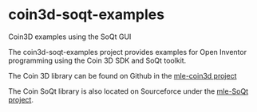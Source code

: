 # coin3d-soqt-examples
Coin3D examples using the SoQt GUI

The coin3d-soqt-examples project provides examples for Open Inventor programming using the Coin 3D SDK and SoQt toolkit.

The Coin 3D library can be found on Github in the [mle-coin3d project](https://github.com/coin3d/mle-coin3d)

The Coin SoQt library is also located on Sourceforce under the [mle-SoQt project](https://github.com/coin3d/mle-SoQt).

